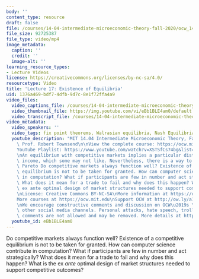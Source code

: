 ```yaml
---
body: ''
content_type: resource
draft: false
file: /courses/14-04-intermediate-microeconomic-theory-fall-2020/ocw_1404_lecture17_2020nov12_360p_16_9.mp4
file_size: 92725387
file_type: video/mp4
image_metadata:
  caption: ''
  credit: ''
  image-alt: ''
learning_resource_types:
- Lecture Videos
license: https://creativecommons.org/licenses/by-nc-sa/4.0/
resourcetype: Video
title: 'Lecture 17: Existence of Equilibria'
uid: 1376a469-bdf7-4dfb-9d7c-8e1f72ffa4a9
video_files:
  video_captions_file: /courses/14-04-intermediate-microeconomic-theory-fall-2020/1kGMNb1LlaQi9vIoKfEWd3hAMNQz5waNC_transcript.webvtt
  video_thumbnail_file: https://img.youtube.com/vi/eBb1BLE4am0/default.jpg
  video_transcript_file: /courses/14-04-intermediate-microeconomic-theory-fall-2020/1kGMNb1LlaQi9vIoKfEWd3hAMNQz5waNC_transcript.pdf
video_metadata:
  video_speakers: ''
  video_tags: fix point theorems, Walrasian equilibria, Nash Equilibria, market games
  youtube_description: "MIT 14.04 Intermediate Microeconomic Theory, Fall 2020\nInstructor:\
    \ Prof. Robert Townsend\n\nView the complete course: https://ocw.mit.edu/courses/14-04-intermediate-microeconomic-theory-fall-2020/\n\
    YouTube Playlist: https://www.youtube.com/watch?v=XSTSfCs74bg&list=PLUl4u3cNGP63wnrKge9vllow3Y2OOOKqF\n\
    \nAn equilibrium with competitive markets implies a particular distribution of\
    \ income, which some may not like. Nevertheless, there is a way to get to any\
    \ Pareto Do competitive markets always function well? Existence of a competitive\
    \ equilibrium is not to be taken for granted. How can computer science contribute\
    \ in computation? What if participants are few in number and act strategically?\
    \ What does it mean for a trade to fail and why does this happen? What is the\
    \ ex ante optimal design of market structures needed to support competitive outcomes?\n\
    \nLicense: Creative Commons BY-NC-SA\nMore information at https://ocw.mit.edu/terms\n\
    More courses at https://ocw.mit.edu\nSupport OCW at http://ow.ly/a1If50zVRlQ\n\
    \nWe encourage constructive comments and discussion on OCW\u2019s YouTube and\
    \ other social media channels. Personal attacks, hate speech, trolling, and inappropriate\
    \ comments are not allowed and may be removed. More details at https://ocw.mit.edu/comments."
  youtube_id: eBb1BLE4am0
---
```

Do competitive markets always function well? Existence of a competitive equilibrium is not to be taken for granted. How can computer science contribute in computation? What if participants are few in number and act strategically? What does it mean for a trade to fail and why does this happen? What is the ex *ante* optimal design of market structures needed to support competitive outcomes?